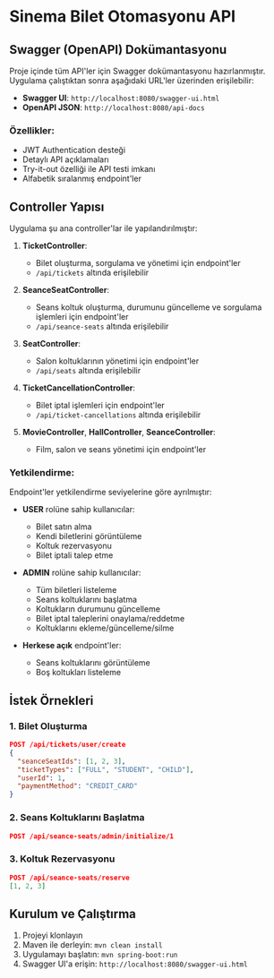# Sinema Bilet Otomasyonu API

## Swagger (OpenAPI) Dokümantasyonu

Proje içinde tüm API'ler için Swagger dokümantasyonu hazırlanmıştır. Uygulama çalıştıktan sonra aşağıdaki URL'ler üzerinden erişilebilir:

- **Swagger UI**: `http://localhost:8080/swagger-ui.html`
- **OpenAPI JSON**: `http://localhost:8080/api-docs`

### Özellikler:

- JWT Authentication desteği
- Detaylı API açıklamaları
- Try-it-out özelliği ile API testi imkanı
- Alfabetik sıralanmış endpoint'ler

## Controller Yapısı

Uygulama şu ana controller'lar ile yapılandırılmıştır:

1. **TicketController**: 
   - Bilet oluşturma, sorgulama ve yönetimi için endpoint'ler
   - `/api/tickets` altında erişilebilir

2. **SeanceSeatController**: 
   - Seans koltuk oluşturma, durumunu güncelleme ve sorgulama işlemleri için endpoint'ler
   - `/api/seance-seats` altında erişilebilir

3. **SeatController**: 
   - Salon koltuklarının yönetimi için endpoint'ler
   - `/api/seats` altında erişilebilir

4. **TicketCancellationController**:
   - Bilet iptal işlemleri için endpoint'ler
   - `/api/ticket-cancellations` altında erişilebilir

5. **MovieController**, **HallController**, **SeanceController**: 
   - Film, salon ve seans yönetimi için endpoint'ler

### Yetkilendirme:

Endpoint'ler yetkilendirme seviyelerine göre ayrılmıştır:

- **USER** rolüne sahip kullanıcılar:
  - Bilet satın alma
  - Kendi biletlerini görüntüleme
  - Koltuk rezervasyonu
  - Bilet iptali talep etme

- **ADMIN** rolüne sahip kullanıcılar:
  - Tüm biletleri listeleme
  - Seans koltuklarını başlatma
  - Koltukların durumunu güncelleme
  - Bilet iptal taleplerini onaylama/reddetme
  - Koltuklarını ekleme/güncelleme/silme

- **Herkese açık** endpoint'ler:
  - Seans koltuklarını görüntüleme
  - Boş koltukları listeleme

## İstek Örnekleri

### 1. Bilet Oluşturma

```json
POST /api/tickets/user/create
{
  "seanceSeatIds": [1, 2, 3],
  "ticketTypes": ["FULL", "STUDENT", "CHILD"],
  "userId": 1,
  "paymentMethod": "CREDIT_CARD"
}
```

### 2. Seans Koltuklarını Başlatma

```json
POST /api/seance-seats/admin/initialize/1
```

### 3. Koltuk Rezervasyonu

```json
POST /api/seance-seats/reserve
[1, 2, 3]
```

## Kurulum ve Çalıştırma

1. Projeyi klonlayın
2. Maven ile derleyin: `mvn clean install`
3. Uygulamayı başlatın: `mvn spring-boot:run`
4. Swagger UI'a erişin: `http://localhost:8080/swagger-ui.html` 